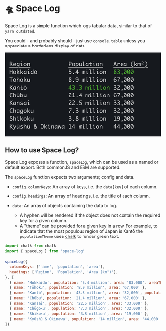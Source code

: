 # 🛸 Space Log

Space Log is a simple function which logs tabular data, similar to that of `yarn outdated`.

You could - and probably should - just use `console.table` unless you appreciate a borderless display of data.

![Regions of Japan](https://github.com/01taylop/space-log/blob/main/assets/results.png?raw=true)

## How to use Space Log?

Space Log exposes a function, `spaceLog`, which can be used as a named or default export. Both commonJS and ESM are supported.

The `spaceLog` function expects two arguments; config and data.

- `config.columnKeys`: An array of keys, i.e. the `data[key]` of each column.

- `config.headings`: An array of headings, i.e. the title of each column.

- `data`: An array of objects containing the data to log.
  - A hyphen will be rendered if the object does not contain the required key for a given column.
  - A "theme" can be provided for a given key in a row. For example, to indicate that the most populous region of Japan is Kantō the `populationTheme` uses [chalk](https://www.npmjs.com/package/chalk) to render green text.

```js
import chalk from chalk
import { spaceLog } from 'space-log'

spaceLog({
  columnKeys: ['name', 'population', 'area'],
  headings: ['Region', 'Population', 'Area (km²)'],
}, [
  { name: 'Hokkaidō', population: '5.4 million', area: '83,000', areaTheme: chalk.green },
  { name: 'Tōhoku', population: '8.9 million', area: '67,000' },
  { name: 'Kantō', population: '43.3 million', area: '32,000', populationTheme: chalk.green },
  { name: 'Chūbu', population: '21.4 million', area: '67,000' },
  { name: 'Kansai', population: '22.5 million', area: '33,000' },
  { name: 'Chūgoku', population: '7.3 million', area: '32,000' },
  { name: 'Shikoku', population: '3.8 million', area: '19,000' },
  { name: 'Kyūshū & Okinawa', population: '14 million', area: '44,000' },
])
```
